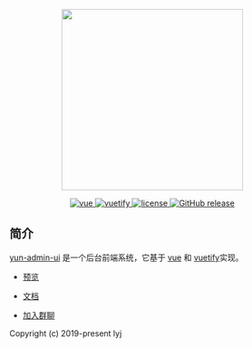 <p align="center">
  <img width="320" src="https://cdn.vuetifyjs.com/images/logos/vuetify-logo-300.png">
</p>

<p align="center">
  <a href="https://github.com/vuejs/vue">
    <img src="https://img.shields.io/badge/vue-2.6.10-brightgreen.svg" alt="vue">
  </a>
  <a href="https://github.com/vuetifyjs/vuetify">
    <img src="https://img.shields.io/badge/vuetify-2.07-brightgreen.svg" alt="vuetify">
  </a>
  <a href="https://github.com/lyj5812/yun-admin-ui">
    <img src="https://img.shields.io/github/license/mashape/apistatus.svg" alt="license">
  </a>
  <a href="https://github.com/lyj5812/yun-admin-ui/releases">
    <img src="https://img.shields.io/github/release/PanJiaChen/vue-element-admin.svg" alt="GitHub release">
  </a>
</p>

## 简介

[yun-admin-ui](https://github.com/lyj5812/yun-admin-ui) 是一个后台前端系统，它基于 [vue](https://github.com/vuejs/vue) 和 [vuetify](https://vuetifyjs.com/)实现。

- [预览](http://106.54.176.188)

- [文档](http://132.232.17.78)

- [加入群聊](https://jq.qq.com/?_wv=1027&k=5wLczSg)

Copyright (c) 2019-present lyj
